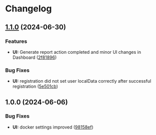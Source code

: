 # Changelog

## [1.1.0](https://github.com/WMS-Corporation/wms-WebApplication/compare/v1.0.0...v1.1.0) (2024-06-30)


### Features

* **UI:** Generate report action completed and minor UI changes in Dashboard ([2f81896](https://github.com/WMS-Corporation/wms-WebApplication/commit/2f8189669268faee3447693617ff3d93f4845036))


### Bug Fixes

* **UI:** registration did not set user localData correctly after successful registration ([5e501cb](https://github.com/WMS-Corporation/wms-WebApplication/commit/5e501cb08a5a81f77e31b4e326f64b67f060f336))

## 1.0.0 (2024-06-06)


### Bug Fixes

* **UI:** docker settings improved ([98158ef](https://github.com/WMS-Corporation/wms-WebApplication/commit/98158efb4f4f568feda3d200d4c4cac9abc760aa))
